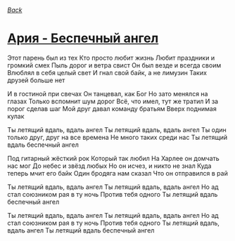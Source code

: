 ###### [Back](../Readme.md)
# [Ария - Беспечный ангел](tabs.md)

Этот парень был из тех
Кто просто любит жизнь
Любит праздники и громкий смех
Пыль дорог и ветра свист
Он был везде и всегда своим
Влюблял в себя целый свет
И гнал свой байк, а не лимузин
Таких друзей больше нет

И в гостиной при свечах
Он танцевал, как Бог
Но зато менялся на глазах
Только вспомнит шум дорог
Всё, что имел, тут же тратил
И за порог сделав шаг
Мой друг давал команду братьям
Вверх поднимая кулак

Ты летящий вдаль, вдаль ангел
Ты летящий вдаль, вдаль ангел
Ты один только друг, друг на все времена
Не много таких среди нас
Ты летящий вдаль беспечный ангел

Под гитарный жёсткий рок
Который так любил
На Харлее он домчать нас мог
До небес и звёзд любых
Но он исчез, и никто не знал
Куда теперь мчит его байк
Один бродяга нам сказал
Что он отправился в рай

Ты летящий вдаль, вдаль ангел
Ты летящий вдаль, вдаль ангел
Но ад стал союзником рая в ту ночь
Против тебя одного
Ты летящий вдаль беспечный ангел

Ты летящий вдаль, вдаль ангел
Ты летящий вдаль, вдаль ангел
Но ад стал союзником рая в ту ночь
Против тебя одного
Ты летящий вдаль, вдаль ангел
Ты летящий вдаль беспечный ангел